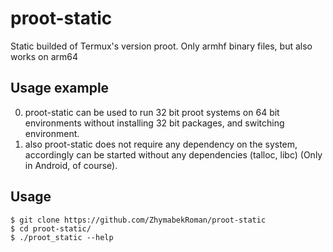 # proot-static
Static builded of Termux's version proot. Only armhf binary files, but also works on arm64

## Usage example
0) proot-static can be used to run 32 bit proot systems on 64 bit environments without installing 32 bit packages, and switching environment.
1) also proot-static does not require any dependency on the system, accordingly can be started without any dependencies (talloc, libc) (Only in Android, of course).

## Usage
```
$ git clone https://github.com/ZhymabekRoman/proot-static
$ cd proot-static/
$ ./proot_static --help
```
